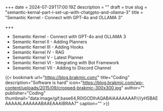 +++
date = 2024-07-29T17:00:19Z
description = ""
draft = true
slug = "semantic-kernal-part-i-set-up-with-chatgpto-and-ollama-3"
title = "Semantic Kernel - Connect with GPT-4o and OLLAMA 3"

+++


* Semantic Kernel - Connect with GPT-4o and OLLAMA 3
* Semantic Kernel II - Adding Planners
* Semantic Kernel III - Adding Hooks
* Semantic Kernel IV - RAG
* Semantic Kernel V - Latest Planner
* Semantic Kernel VI - Integrating with Bot Framework
* Semantic Kernel VII - Adding to Discord Channel



{{< bookmark url="https://blog.brakmic.com/" title="Coding" description="Software is hard" icon="https://blog.brakmic.com/wp-content/uploads/2015/09/cropped-brakmic-300x300.jpg" author="" publisher="Coding" thumbnail="data:image/gif;base64,R0lGODlhAQABAIAAAAAAAP///yH5BAEAAAAALAAAAAABAAEAAAIBRAA7" caption="" >}}



